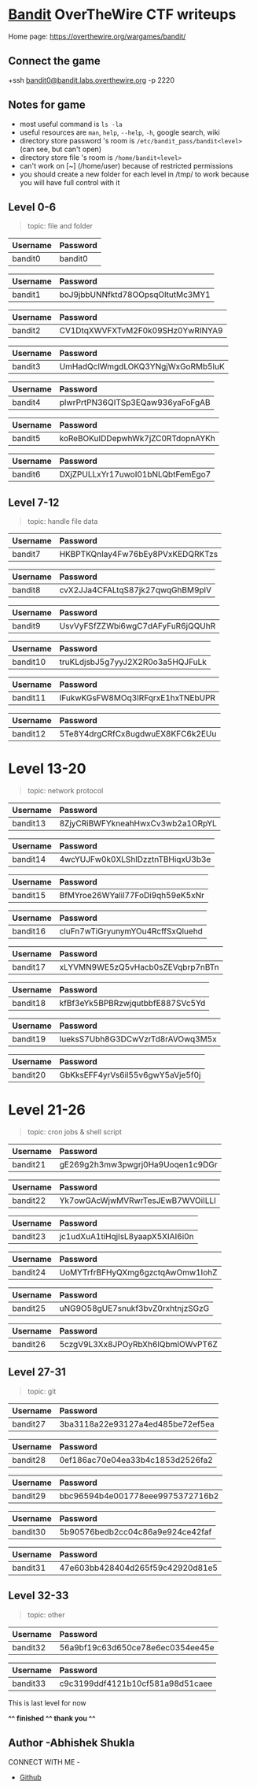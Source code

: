 # [Bandit](https://overthewire.org/wargames/bandit/) OverTheWire CTF writeups

Home page: https://overthewire.org/wargames/bandit/

## Connect the game
+ssh bandit0@bandit.labs.overthewire.org -p 2220


## Notes for game

+ most useful command is `ls -la`
+ useful resources are `man`, `help`, `--help`, `-h`, google search, wiki
+ directory store password 's room is `/etc/bandit_pass/bandit<level>` (can see, but can't open)
+ directory store file 's room is `/home/bandit<level>`
+ can't work on [~] (/home/user) because of restricted permissions
+ you should create a new folder for each level in /tmp/ to work because you will have full control with it

## Level 0-6

> topic: file and folder

| Username | Password |
| :--- | :--- |
| bandit0 | bandit0 |



| Username | Password |
| :--- | :--- |
| bandit1 | boJ9jbbUNNfktd78OOpsqOltutMc3MY1 |



| Username | Password |
| :--- | :--- |
| bandit2 | CV1DtqXWVFXTvM2F0k09SHz0YwRINYA9 |



| Username | Password |
| :--- | :--- |
| bandit3 | UmHadQclWmgdLOKQ3YNgjWxGoRMb5luK |



| Username | Password |
| :--- | :--- |
| bandit4 | pIwrPrtPN36QITSp3EQaw936yaFoFgAB |



| Username | Password |
| :--- | :--- |
| bandit5 | koReBOKuIDDepwhWk7jZC0RTdopnAYKh |


| Username | Password |
| :--- | :--- |
| bandit6 | DXjZPULLxYr17uwoI01bNLQbtFemEgo7 |


## Level 7-12

> topic: handle file data

| Username | Password |
| :--- | :--- |
| bandit7 | HKBPTKQnIay4Fw76bEy8PVxKEDQRKTzs |



| Username | Password |
| :--- | :--- |
| bandit8 | cvX2JJa4CFALtqS87jk27qwqGhBM9plV |



| Username | Password |
| :--- | :--- |
| bandit9 | UsvVyFSfZZWbi6wgC7dAFyFuR6jQQUhR |



| Username | Password |
| :--- | :--- |
| bandit10 | truKLdjsbJ5g7yyJ2X2R0o3a5HQJFuLk |



| Username | Password |
| :--- | :--- |
| bandit11 | IFukwKGsFW8MOq3IRFqrxE1hxTNEbUPR |



| Username | Password |
| :--- | :--- |
| bandit12 | 5Te8Y4drgCRfCx8ugdwuEX8KFC6k2EUu |



# Level 13-20

> topic: network protocol

| Username | Password |
| :--- | :--- |
| bandit13 | 8ZjyCRiBWFYkneahHwxCv3wb2a1ORpYL |


| Username | Password |
| :--- | :--- |
| bandit14 | 4wcYUJFw0k0XLShlDzztnTBHiqxU3b3e |



| Username | Password |
| :--- | :--- |
| bandit15 | BfMYroe26WYalil77FoDi9qh59eK5xNr |



| Username | Password |
| :--- | :--- |
| bandit16 | cluFn7wTiGryunymYOu4RcffSxQluehd |



| Username | Password |
| :--- | :--- |
| bandit17 | xLYVMN9WE5zQ5vHacb0sZEVqbrp7nBTn |




| Username | Password |
| :--- | :--- |
| bandit18 | kfBf3eYk5BPBRzwjqutbbfE887SVc5Yd |



| Username | Password |
| :--- | :--- |
| bandit19 | IueksS7Ubh8G3DCwVzrTd8rAVOwq3M5x |



| Username | Password |
| :--- | :--- |
| bandit20 | GbKksEFF4yrVs6il55v6gwY5aVje5f0j |



# Level 21-26

> topic: cron jobs & shell script

| Username | Password |
| :--- | :--- |
| bandit21 | gE269g2h3mw3pwgrj0Ha9Uoqen1c9DGr |



| Username | Password |
| :--- | :--- |
| bandit22 | Yk7owGAcWjwMVRwrTesJEwB7WVOiILLI |



| Username | Password |
| :--- | :--- |
| bandit23 | jc1udXuA1tiHqjIsL8yaapX5XIAI6i0n |



| Username | Password |
| :--- | :--- |
| bandit24 | UoMYTrfrBFHyQXmg6gzctqAwOmw1IohZ |



| Username | Password |
| :--- | :--- |
| bandit25 | uNG9O58gUE7snukf3bvZ0rxhtnjzSGzG |



| Username | Password |
| :--- | :--- |
| bandit26 | 5czgV9L3Xx8JPOyRbXh6lQbmIOWvPT6Z |



## Level 27-31

> topic: git

| Username | Password |
| :--- | :--- |
| bandit27 | 3ba3118a22e93127a4ed485be72ef5ea |



| Username | Password |
| :--- | :--- |
| bandit28 | 0ef186ac70e04ea33b4c1853d2526fa2 |



| Username | Password |
| :--- | :--- |
| bandit29 | bbc96594b4e001778eee9975372716b2 |



| Username | Password |
| :--- | :--- |
| bandit30 | 5b90576bedb2cc04c86a9e924ce42faf |


| Username | Password |
| :--- | :--- |
| bandit31 | 47e603bb428404d265f59c42920d81e5 |


## Level 32-33

> topic: other

| Username | Password |
| :--- | :--- |
| bandit32 | 56a9bf19c63d650ce78e6ec0354ee45e |


| Username | Password |
| :--- | :--- |
| bandit33 | c9c3199ddf4121b10cf581a98d51caee |




This is last level for now

**^^ finished ^^ thank you ^^**

## Author -Abhishek Shukla

CONNECT  WITH  ME -
+ [Github](https://github.com/AVI-SHUKLA1110)
